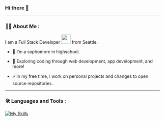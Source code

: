 ### Hi there 👋
---
### :woman_technologist: About Me :
I am a Full Stack Developer <img src="https://media.giphy.com/media/WUlplcMpOCEmTGBtBW/giphy.gif" width="30"> from Seattle.
- :telescope: I’m a sophomore in highschool.

- :seedling: Exploring coding through web development, app development, and more!

- :zap: In my free time, I work on personal projects and changes to open source repositories.

---

### :hammer_and_wrench: Languages and Tools :
[![My Skills](https://skillicons.dev/icons?i=js,react,html,css,vite,postman,nodejs,mongodb,swift,java,vscode,firebase,ae)](https://skillicons.dev)

<!--
**AliMacky/AliMacky** is a ✨ _special_ ✨ repository because its `README.md` (this file) appears on your GitHub profile.

Here are some ideas to get you started:

- 🔭 I’m currently working on ...
- 🌱 I’m currently learning ...
- 👯 I’m looking to collaborate on ...
- 🤔 I’m looking for help with ...
- 💬 Ask me about ...
- 📫 How to reach me: ...
- 😄 Pronouns: ...
- ⚡ Fun fact: ...
-->
